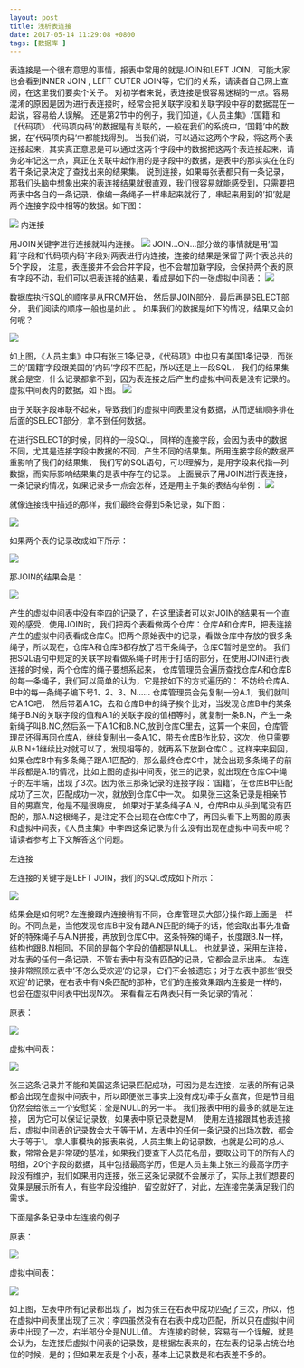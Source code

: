 ```yaml
---
layout: post
title: 浅析表连接
date: 2017-05-14 11:29:08 +0800
tags: [数据库 ]
---
```



表连接是一个很有意思的事情，报表中常用的就是JOIN和LEFT JOIN，可能大家也会看到INNER JOIN , LEFT OUTER JOIN等，它们的关系，请读者自己网上查阅，在这里我们要卖个关子。
对初学者来说，表连接是很容易迷糊的一点。容易混淆的原因是因为进行表连接时，经常会把关联字段和关联字段中存的数据混在一起说，容易给人误解。 还是第2节中的例子，我们知道，《人员主集》.’国籍’和《代码项》.’代码项内码’的数据是有关联的，一般在我们的系统中，‘国籍’中的数据，在’代码项内码’中都能找得到。
当我们说，可以通过这两个字段，将这两个表连接起来，其实真正意思是可以通过这两个字段中的数据把这两个表连接起来，请务必牢记这一点，真正在关联中起作用的是字段中的数据，是表中的那实实在在的若干条记录决定了查找出来的结果集。
说到连接，如果每张表都只有一条记录，那我们头脑中想象出来的表连接结果就很直观，我们很容易就能感受到，只需要把两表中各自的一条记录，像编一条绳子一样串起来就行了，串起来用到的’扣’就是两个连接字段中相等的数据。如下图：

![](/images/posts/table_join/ss.png)
内连接

用JOIN关键字进行连接就叫内连接。
![](/images/posts/table_join/innerjoin.png)
JOIN…ON…部分做的事情就是用’国籍’字段和’代码项内码’字段对两表进行内连接，连接的结果是保留了两个表总共的5个字段，
注意，表连接并不会合并字段，也不会增加新字段，会保持两个表的原有字段不动，我们可以把表连接的结果，看成是如下的一张虚拟中间表：
![](/images/posts/table_join/3.png)


 

数据库执行SQL的顺序是从FROM开始， 然后是JOIN部分，最后再是SELECT部分， 我们阅读的顺序一般也是如此 。
如果我们的数据是如下的情况，结果又会如何呢？

![](/images/posts/table_join/4.png)

 

如上图，《人员主集》中只有张三1条记录，《代码项》中也只有美国1条记录，而张三的’国籍’字段跟美国的’内码’字段不匹配，所以还是上一段SQL，
我们的结果集就会是空，什么记录都拿不到，因为表连接之后产生的虚拟中间表是没有记录的。虚拟中间表内的数据，如下图。
![](/images/posts/table_join/5.png)


 

由于关联字段串联不起来，导致我们的虚拟中间表里没有数据，从而逻辑顺序排在后面的SELECT部分，拿不到任何数据。

在进行SELECT的时候，同样的一段SQL， 同样的连接字段，会因为表中的数据不同，尤其是连接字段中数据的不同，产生不同的结果集。所用连接字段的数据严重影响了我们的结果集， 我们写的SQL语句，可以理解为，是用字段来代指一列数据，而实际影响结果集的是表中存在的记录。
上面展示了用JOIN进行表连接， 一条记录的情况，如果记录多一点会怎样，还是用主子集的表结构举例：
![](/images/posts/table_join/6.png)


 

就像连接线中描述的那样，我们最终会得到5条记录，如下图：


![](/images/posts/table_join/7.png)
 

如果两个表的记录改成如下所示：

![](/images/posts/table_join/8.png)

 

那JOIN的结果会是：

![](/images/posts/table_join/9.png)

 

产生的虚拟中间表中没有李四的记录了，在这里读者可以对JOIN的结果有一个直观的感受，使用JOIN时，我们把两个表看做两个仓库：仓库A和仓库B，把表连接产生的虚拟中间表看成仓库C。把两个原始表中的记录，看做仓库中存放的很多条绳子，所以现在，仓库A和仓库B都存放了若干条绳子，仓库C暂时是空的。
我们把SQL语句中规定的关联字段看做系绳子时用于打结的部分，在使用JOIN进行表连接的时候，两个仓库的绳子要想系起来， 仓库管理员会遍历查找仓库A和仓库B的每一条绳子，我们可以简单的认为，它是按如下的方式遍历的：
不妨给仓库A、B中的每一条绳子编下号1、2、3、N…… 仓库管理员会先复制一份A.1，我们就叫它A.1C吧， 然后带着A.1C，去和仓库B中的绳子挨个比对，当发现仓库B中的某条绳子B.N的关联字段的值和A.1的关联字段的值相等时，就复制一条B.N，产生一条新绳子叫B.NC,然后系一下A.1C和B.NC,放到仓库C里去，这算一个来回，仓库管理员还得再回仓库A，继续复制出一条A.1C，带去仓库B作比较，这次，他只需要从B.N+1继续比对就可以了，发现相等的，就再系下放到仓库C 。这样来来回回，如果仓库B中有多条绳子跟A.1匹配的，那么最终仓库C中，就会出现多条绳子的前半段都是A.1的情况，比如上图的虚拟中间表，张三的记录，就出现在仓库C中绳子的左半端，出现了3次。因为张三那条记录的连接字段：’国籍’，在仓库B中匹配成功了三次，匹配成功一次，就放到仓库C中一次。
如果张三这条记录是相亲节目的男嘉宾，他是不是很嗨皮， 如果对于某条绳子A.N，仓库B中从头到尾没有匹配的，那A.N这根绳子，是注定不会出现在仓库C中了，再回头看下上两图的原表和虚拟中间表，《人员主集》中李四这条记录为什么没有出现在虚拟中间表中呢？请读者参考上下文解答这个问题。

左连接

左连接的关键字是LEFT JOIN，我们的SQL改成如下所示：

![](/images/posts/table_join/10.png)

 

结果会是如何呢?
左连接跟内连接稍有不同，仓库管理员大部分操作跟上面是一样的。不同点是，当他发现仓库B中没有跟A.N匹配的绳子的话，他会取出事先准备好的特殊绳子与A.N拼接，再放到仓库C中。这条特殊的绳子，长度跟B.N一样，结构也跟B.N相同，不同的是每个字段的值都是NULL。
也就是说，采用左连接，对左表的任何一条记录，不管右表中有没有匹配的记录，它都会显示出来。
左连接非常照顾左表中’不怎么受欢迎’的记录，它们不会被遗忘；对于左表中那些’很受欢迎’的记录，在右表中有N条匹配的那种，它们的连接效果跟内连接是一样的，也会在虚拟中间表中出现N次。
来看看左右两表只有一条记录的情况：

原表：

![](/images/posts/table_join/11.png)

 

虚拟中间表：

![](/images/posts/table_join/12.png)

 

张三这条记录并不能和美国这条记录匹配成功，可因为是左连接，左表的所有记录都会出现在虚拟中间表中，所以即便张三事实上没有成功牵手女嘉宾，但是节目组仍然会给张三一个安慰奖：全是NULL的另一半。
我们报表中用的最多的就是左连接， 因为它可以保证记录数，如果表中原记录数是M， 使用左连接跟其他表连接后，虚拟中间表的记录数会大于等于M，左表中的任何一条记录的出场次数，都会大于等于1。
拿人事模块的报表来说，人员主集上的记录数，也就是公司的总人数，常常会是非常硬的基准，如果我们要查下人员花名册，要取公司下的所有人的明细，20个字段的数据，其中包括最高学历，但是人员主集上张三的最高学历字段没有维护，我们如果用内连接，张三这条记录就不会展示了，实际上我们想要的效果是展示所有人，有些字段没维护，留空就好了，对此，左连接完美满足我们的需求。

下面是多条记录中左连接的例子

原表：

![](/images/posts/table_join/13.png)

 

虚拟中间表：

![](/images/posts/table_join/14.png)

 

如上图，左表中所有记录都出现了，因为张三在右表中成功匹配了三次，所以，他在虚拟中间表里出现了三次；李四虽然没有在右表中成功匹配，所以只在虚拟中间表中出现了一次，右半部分全是NULL值。
左连接的时候，容易有一个误解，就是会认为，左连接后虚拟中间表的记录数，是根据左表来的，在左表的记录占统治地位的时候，是的；但如果左表是个小表，基本上记录数是和右表差不多的。

 

